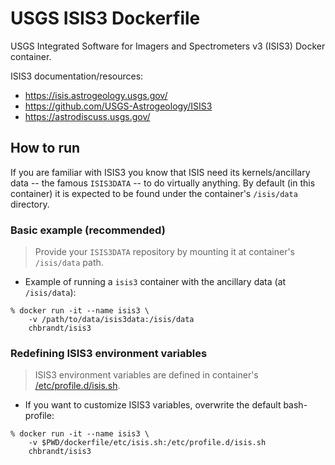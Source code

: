 # USGS ISIS3 Dockerfile

USGS Integrated Software for Imagers and Spectrometers v3 (ISIS3) Docker container.

ISIS3 documentation/resources:
- https://isis.astrogeology.usgs.gov/
- https://github.com/USGS-Astrogeology/ISIS3
- https://astrodiscuss.usgs.gov/

## How to run

If you are familiar with ISIS3 you know that ISIS need its kernels/ancillary data -- the famous `ISIS3DATA` -- to do virtually anything.
By default (in this container) it is expected to be found under the container's `/isis/data` directory.

### Basic example (recommended)
> Provide your `ISIS3DATA` repository by mounting it at container's `/isis/data` path.

* Example of running a `isis3` container with the ancillary data (at `/isis/data`):
```
% docker run -it --name isis3 \
    -v /path/to/data/isis3data:/isis/data
    chbrandt/isis3
```

### Redefining ISIS3 environment variables
> ISIS3 environment variables are defined in container's [/etc/profile.d/isis.sh](dockerfile/etc/isis.sh).

* If you want to customize ISIS3 variables, overwrite the default bash-profile:
```
% docker run -it --name isis3 \
    -v $PWD/dockerfile/etc/isis.sh:/etc/profile.d/isis.sh
    chbrandt/isis3
```
